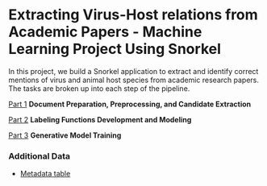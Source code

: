 # Extracting Virus-Host relations from Academic Papers - Machine Learning Project Using Snorkel

In this project, we build a Snorkel application to extract and identify correct mentions of virus and animal host species from academic research papers. The tasks are broken up into each step of the pipeline. 

[Part 1](snorkel_part_1.ipynb)
**Document Preparation, Preprocessing, and Candidate Extraction**

[Part 2](snorkel_part_2.ipynb)
**Labeling Functions Development and Modeling**

[Part 3](snorkel_part_3.ipynb)
**Generative Model Training**

### Additional Data
- [Metadata table](https://github.com/EricaXia/snorkel/blob/master/metadata.tsv) 


